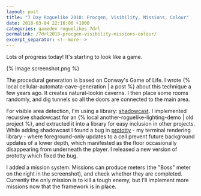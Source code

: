 ```yaml
---
layout: post
title: "7 Day Roguelike 2018: Procgen, Visibility, Missions, Colour"
date: 2018-03-04 22:16:00 +1000
categories: gamedev roguelikes 7drl
permalink: /7drl2018-procgen-visibility-missions-colour/
excerpt_separator: <!--more-->
---
```


Lots of progress today! It's starting to look like a game.

{% image screenshot.png %}
<!--more-->

The procedural generation is based on Conway's Game of Life. I wrote 
{% local cellular-automata-cave-generation | a post %}
about this technique a few years ago. It creates natural-lookin caverns. I then 
place some rooms randomly, and dig tunnels so all the doors are connected to 
the main area.

For visible area detection, I'm using a library:
[shadowcast](https://crates.io/crates/shadowcast).
I implemented recursive shadowcast for an
{% local another-roguelike-lighting-demo | old project %},
and extracted it into a library for easy inclusion in other projects.
While adding shadowcast I found a bug in
[prototty](https://github.com/gridbugs/prototty) - my terminal rendering 
library - where foreground-only updates to a cell prevent future background 
updates of a lower depth, which manifested as the floor occasionally 
disappearing from underneath the player. I released a new version of prototty 
which fixed the bug.

I added a mission system. Missions can produce meters (the "Boss" meter on the 
right in the screenshot), and check whether they are completed. Currently the 
only mission is to kill a tough enemy, but I'll implement more missions now 
that the framework is in place.
